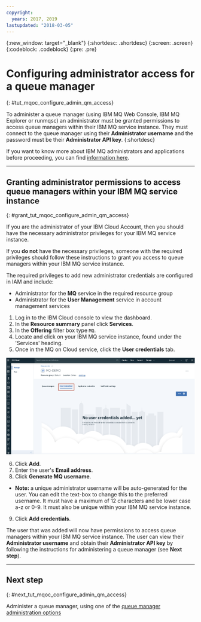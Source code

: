 ```yaml
---
copyright:
  years: 2017, 2019
lastupdated: "2018-03-05"
---
```


{:new_window: target="_blank"}
{:shortdesc: .shortdesc}
{:screen: .screen}
{:codeblock: .codeblock}
{:pre: .pre}

# Configuring administrator access for a queue manager
{: #tut_mqoc_configure_admin_qm_access}

To administer a queue manager (using IBM MQ Web Console, IBM MQ Explorer or runmqsc) an administrator must be granted permissions to access queue managers within their IBM MQ service instance.  They must connect to the queue manager using their **Administrator username** and the password must be their **Administrator API key**.
{:shortdesc}

If you want to know more about IBM MQ administrators and applications before proceeding, you
can find [information here](/docs/services/mqcloud?topic=mqcloud-mqoc_users_and_apps).

---

## Granting administrator permissions to access queue managers within your IBM MQ service instance
{: #grant_tut_mqoc_configure_admin_qm_access}

If you are the administrator of your IBM Cloud Account, then you should have the necessary administrator privileges for your IBM MQ service instance.

If you **do not** have the necessary privileges, someone with the required privileges should follow these instructions to grant you access to queue managers within your IBM MQ service instance.

The required privileges to add new administrator credentials are configured in IAM and include:
 - Administrator for the **MQ** service in the required resource group
 - Administrator for the **User Management** service in account management services

1. Log in to the IBM Cloud console to view the dashboard.
2. In the **Resource summary** panel click **Services**.
3. In the **Offering** filter box type `MQ`.
4. Locate and click on your IBM MQ service instance, found under the 'Services' heading.
5. Once in the MQ on Cloud service, click the **User credentials** tab.

 ![Image showing the location of the User credentials tab](../images/mqoc_admin_access_user_perms_tab.png)

6. Click **Add**.
7. Enter the user's **Email address**.
8. Click **Generate MQ username**.
  * **Note:** a unique administrator username will be auto-generated for the user.  You can edit the text-box to change this to the preferred username.  It must have a maximum of 12 characters and be lower case a-z or 0-9.  It must also be unique within your IBM MQ service instance.
9. Click **Add credentials**.

The user that was added will now have permissions to access queue managers within your IBM MQ service instance.  The user can view their **Administrator username** and obtain their **Administrator API key** by following the instructions for administering a queue manager (see **Next step**).

---

## Next step
{: #next_tut_mqoc_configure_admin_qm_access}

Administer a queue manager, using one of the [queue manager administration options](/docs/services/mqcloud?topic=mqcloud-mqoc_admin_qm)
